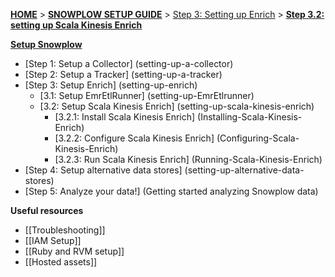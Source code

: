[**HOME**](Home) > [**SNOWPLOW SETUP GUIDE**](Setting-up-Snowplow) > [Step 3: Setting up Enrich](Setting-up-enrich) > [**Step 3.2: setting up Scala Kinesis Enrich**](Setting-up-Scala-Kinesis-Enrich)

[**Setup Snowplow**](Setting-up-Snowplow)  

- [Step 1: Setup a Collector] (setting-up-a-collector)  
- [Step 2: Setup a Tracker] (setting-up-a-tracker)  
- [Step 3: Setup Enrich] (setting-up-enrich)  
  - [3.1: Setup EmrEtlRunner] (setting-up-EmrEtlrunner)
  - [3.2: Setup Scala Kinesis Enrich] (setting-up-scala-kinesis-enrich)
    - [3.2.1: Install Scala Kinesis Enrich] (Installing-Scala-Kinesis-Enrich)
    - [3.2.2: Configure Scala Kinesis Enrich] (Configuring-Scala-Kinesis-Enrich)
    - [3.2.3: Run Scala Kinesis Enrich] (Running-Scala-Kinesis-Enrich)
- [Step 4: Setup alternative data stores] (setting-up-alternative-data-stores)  
- [Step 5: Analyze your data!] (Getting started analyzing Snowplow data)  

**Useful resources**  

- [[Troubleshooting]]  
- [[IAM Setup]]  
- [[Ruby and RVM setup]]  
- [[Hosted assets]]  
